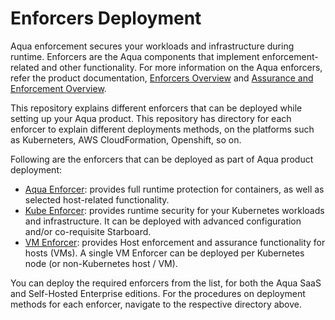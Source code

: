 # Enforcers Deployment

Aqua enforcement secures your workloads and infrastructure during runtime. Enforcers are the Aqua components that implement enforcement-related and other functionality. For more information on the Aqua enforcers, refer the product documentation, [Enforcers Overview](https://docs.aquasec.com/docs/enforcers-overview) and [Assurance and Enforcement Overview](https://docs.aquasec.com/docs/assurance-and-enforcement-overview).

This repository explains different enforcers that can be deployed while setting up your Aqua product. This repository has directory for each enforcer to explain different deployments methods, on the platforms such as Kuberneters, AWS CloudFormation, Openshift, so on.

Following are the enforcers that can be deployed as part of Aqua product deployment:
* [Aqua Enforcer](https://github.com/KoppulaRajender/deployments/tree/6.5_dev/enforcers/aqua_enforcer): provides full runtime protection for containers, as well as selected host-related functionality.
* [Kube Enforcer](https://github.com/KoppulaRajender/deployments/tree/6.5_dev/enforcers/kube_enforcer): provides runtime security for your Kubernetes workloads and infrastructure. It can be deployed with advanced configuration and/or co-requisite Starboard.
* [VM Enforcer](https://github.com/KoppulaRajender/deployments/tree/6.5_dev/enforcers/vm_enforcer): provides Host enforcement and assurance functionality for hosts (VMs). A single VM Enforcer can be deployed per Kubernetes node (or non-Kubernetes host / VM).

You can deploy the required enforcers from the list, for both the Aqua SaaS and Self-Hosted Enterprise editions. For the procedures on deployment methods for each enforcer, navigate to the respective directory above.